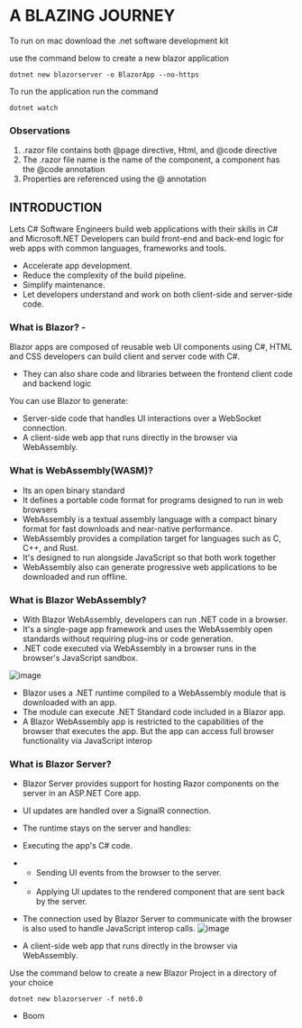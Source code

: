 # A BLAZING JOURNEY
To run on mac download the .net software development kit

use the command below to create a new blazor application

    dotnet new blazorserver -o BlazorApp --no-https

To run the application run the command 

    dotnet watch
    
### Observations    
1. .razor file contains both @page directive, Html, and @code directive 
2. The .razor file name is the name of the component, a component has the @code annotation
3. Properties are referenced using the @ annotation    
    
## INTRODUCTION
Lets C# Software Engineers build web applications with their skills in C# and Microsoft.NET Developers can build front-end and back-end logic for web apps with common languages, frameworks and tools.

- Accelerate app development.
- Reduce the complexity of the build pipeline.
- Simplify maintenance.
- Let developers understand and work on both client-side and server-side code.

### What is Blazor? - 
Blazor apps are composed of reusable web UI components using C#, HTML and CSS developers can build client and server code with C#.
- They can also share code and libraries between the frontend client code and backend logic

You can use Blazor to generate:
- Server-side code that handles UI interactions over a WebSocket connection.
- A client-side web app that runs directly in the browser via WebAssembly.

### What is WebAssembly(WASM)?
- Its an open binary standard 
- It defines a portable code format for programs designed to run in web browsers
- WebAssembly is a textual assembly language with a compact binary format for fast downloads and near-native performance.
- WebAssembly provides a compilation target for languages such as C, C++, and Rust.
- It's designed to run alongside JavaScript so that both work together
- WebAssembly also can generate progressive web applications to be downloaded and run offline.

### What is Blazor WebAssembly?
- With Blazor WebAssembly, developers can run .NET code in a browser.
- It's a single-page app framework and uses the WebAssembly open standards without requiring plug-ins or code generation.
- .NET code executed via WebAssembly in a browser runs in the browser's JavaScript sandbox. 

![image](https://user-images.githubusercontent.com/17984713/141642623-a6ce1bb8-927e-4b58-95b8-209fe2add22a.png)
- Blazor uses a .NET runtime compiled to a WebAssembly module that is downloaded with an app.
- The module can execute .NET Standard code included in a Blazor app.
- A Blazor WebAssembly app is restricted to the capabilities of the browser that executes the app. But the app can access full browser functionality via JavaScript interop

### What is Blazor Server?
- Blazor Server provides support for hosting Razor components on the server in an ASP.NET Core app.
- UI updates are handled over a SignalR connection.
- The runtime stays on the server and handles:
- Executing the app's C# code.
- - Sending UI events from the browser to the server.
- - Applying UI updates to the rendered component that are sent back by the server.
- The connection used by Blazor Server to communicate with the browser is also used to handle JavaScript interop calls.
![image](https://user-images.githubusercontent.com/17984713/141642784-6572fdfe-24f6-44be-9bab-12abff480c5e.png)

- A client-side web app that runs directly in the browser via WebAssembly.

Use the command below to create a new Blazor Project in a directory of your choice
    
    dotnet new blazorserver -f net6.0
- Boom    
    
